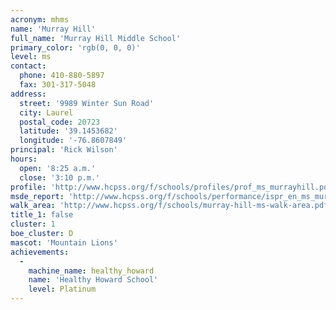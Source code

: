 ```yaml
---
acronym: mhms
name: 'Murray Hill'
full_name: 'Murray Hill Middle School'
primary_color: 'rgb(0, 0, 0)'
level: ms
contact:
  phone: 410-880-5897
  fax: 301-317-5048
address:
  street: '9989 Winter Sun Road'
  city: Laurel
  postal_code: 20723
  latitude: '39.1453682'
  longitude: '-76.8607849'
principal: 'Rick Wilson'
hours:
  open: '8:25 a.m.'
  close: '3:10 p.m.'
profile: 'http://www.hcpss.org/f/schools/profiles/prof_ms_murrayhill.pdf'
msde_report: 'http://www.hcpss.org/f/schools/performance/ispr_en_ms_murrayhill.pdf'
walk_area: 'http://www.hcpss.org/f/schools/murray-hill-ms-walk-area.pdf'
title_1: false
cluster: 1
boe_cluster: D
mascot: 'Mountain Lions'
achievements:
  -
    machine_name: healthy_howard
    name: 'Healthy Howard School'
    level: Platinum
---
```

